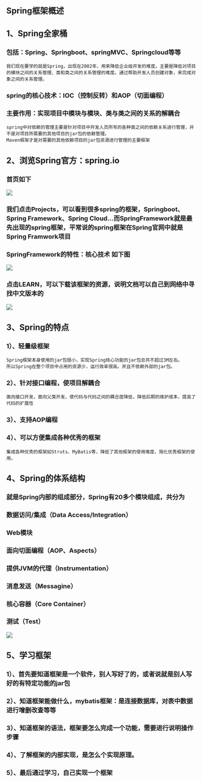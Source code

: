 ## Spring框架概述

## 1、Spring全家桶

### 包括：Spring、Springboot、springMVC、Springcloud等等

```
我们现在要学的就是Spring，出现在2002年，用来降低企业级开发的难度。主要是降低对项目的模块之间的关系管理、类和类之间的关系管理的难度。通过帮助开发人员创建对象，来完成对象之间的关系管理。
```

### spring的核心技术：IOC（控制反转）和AOP（切面编程）

### 主要作用：实现项目中模块与模块、类与类之间的关系的解耦合

```
spring中对依赖的管理主要是针对项目中开发人员所写的各种类之间的依赖关系进行管理，并不是对项目所需要的其他项目的jar包的依赖管理。
Maven框架才是对需要的其他依赖项目的jar包资源进行管理的主要框架
```

## 2、浏览Spring官方：spring.io

### 首页如下

![](F:\Git_Repositories\Spring\截图\spring概述\1.png)

### 我们点击Projects，可以看到很多spring的框架，Springboot、Spring Framework、Spring Cloud...而SpringFramework就是最先出现的spring框架，平常说的spring框架在Spring官网中就是Spring Framwork项目

### SpringFramework的特性：核心技术    如下图

![](F:\Git_Repositories\Spring\截图\spring概述\2.png)

### 点击LEARN，可以下载该框架的资源，说明文档可以自己到网络中寻找中文版本的

![](F:\Git_Repositories\Spring\截图\spring概述\3.png)

## 3、Spring的特点

### 1）、轻量级框架

```
Spring框架本身使用的jar包很小，实现Spring核心功能的jar包总共不超过3M左右。
所以Spring在整个项目中占用的资源少，运行效率很高。并且不依赖外部的jar包。
```

### 2）、针对接口编程，使项目解耦合

```
面向接口开发，面向父类开发，使代码与代码之间的耦合度降低，降低后期的维护成本，提高了代码的扩展性
```

### 3）、支持AOP编程

### 4）、可以方便集成各种优秀的框架

```
集成各种优秀的框架如Struts、MyBatis等，降低了其他框架的使用难度，简化优秀框架的使用。
```

## 4、Spring的体系结构

### 就是Spring内部的组成部分，Spring有20多个模块组成，共分为

### 数据访问/集成（Data Access/Integration）

### Web模块

### 面向切面编程（AOP、Aspects）

### 提供JVM的代理（Instrumentation）

### 消息发送（Messagine）

### 核心容器（Core Container）

### 测试（Test）

![](F:\Git_Repositories\Spring\截图\spring概述\4.png)

## 5、学习框架

### 1）、首先要知道框架是一个软件，别人写好了的，或者说就是别人写好的有特定功能的jar包

### 2）、知道框架能做什么，mybatis框架：是连接数据库，对表中数据进行增删改查等等

### 3）、知道框架的语法，框架要怎么完成一个功能，需要进行说明操作步骤

### 4）、了解框架的内部实现，是怎么个实现原理。

### 5）、最后通过学习，自己实现一个框架

